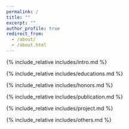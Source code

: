 ```yaml
---
permalink: /
title: ""
excerpt: ""
author_profile: true
redirect_from: 
  - /about/
  - /about.html
---
```


<span class='anchor' id='about-me'></span>
{% include_relative includes/intro.md %}

<!-- If you like the template of this homepage, welcome to star and fork my open-sourced template version [AcadHomepage ![](https://img.shields.io/github/stars/RayeRen/acad-homepage.github.io?style=social)](https://github.com/RayeRen/acad-homepage.github.io). -->

<!-- {% include_relative includes/news.md %} -->

<span class='anchor' id='educations'></span>
{% include_relative includes/educations.md %}

<span class='anchor' id='honors'></span>
{% include_relative includes/honors.md %}

<span class='anchor' id='publication'></span>
{% include_relative includes/publication.md %}

<span class='anchor' id='project'></span>
{% include_relative includes/project.md %}

<span class='anchor' id='others'></span>
{% include_relative includes/others.md %}